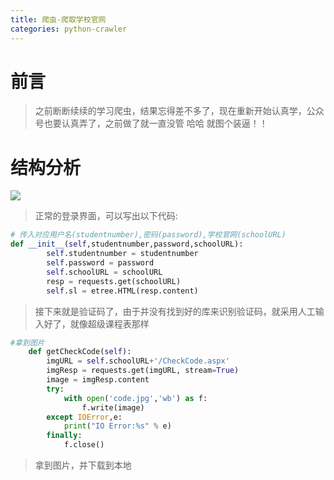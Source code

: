 ```yaml
---
title: 爬虫-爬取学校官网
categories: python-crawler
---
```


# 前言
> 之前断断续续的学习爬虫，结果忘得差不多了，现在重新开始认真学，公众号也要认真弄了，之前做了就一直没管  哈哈  就图个装逼！！

# 结构分析
![](爬虫-爬取学校官网/1.png)
> 正常的登录界面，可以写出以下代码:

``` py
# 传入对应用户名(studentnumber),密码(password),学校官网(schoolURL)
def __init__(self,studentnumber,password,schoolURL):
        self.studentnumber = studentnumber
        self.password = password
        self.schoolURL = schoolURL
        resp = requests.get(schoolURL)
        self.sl = etree.HTML(resp.content)
```
> 接下来就是验证码了，由于并没有找到好的库来识别验证码，就采用人工输入好了，就像超级课程表那样

``` py
#拿到图片
    def getCheckCode(self):
        imgURL = self.schoolURL+'/CheckCode.aspx'
        imgResp = requests.get(imgURL, stream=True)
        image = imgResp.content
        try:
            with open('code.jpg','wb') as f:
                f.write(image)
        except IOError,e:
            print("IO Error:%s" % e)
        finally:
            f.close()
```
> 拿到图片，并下载到本地


